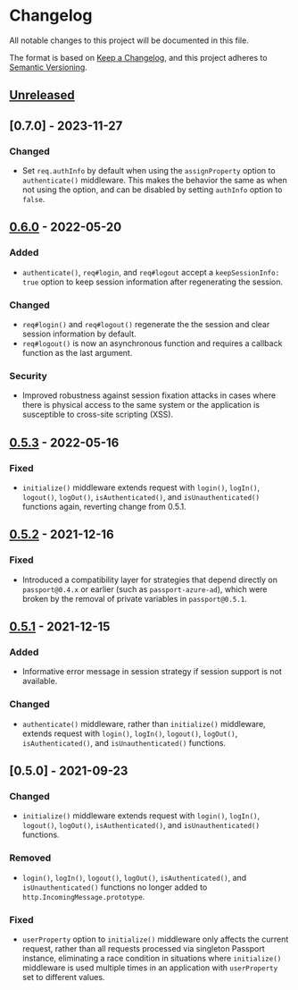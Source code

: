 # Changelog

All notable changes to this project will be documented in this file.

The format is based on [Keep a Changelog](https://keepachangelog.com/en/1.0.0/),
and this project adheres to [Semantic Versioning](https://semver.org/spec/v2.0.0.html).

## [Unreleased]

## [0.7.0] - 2023-11-27

### Changed

- Set `req.authInfo` by default when using the `assignProperty` option to
  `authenticate()` middleware. This makes the behavior the same as when not using
  the option, and can be disabled by setting `authInfo` option to `false`.

## [0.6.0] - 2022-05-20

### Added

- `authenticate()`, `req#login`, and `req#logout` accept a
  `keepSessionInfo: true` option to keep session information after regenerating
  the session.

### Changed

- `req#login()` and `req#logout()` regenerate the the session and clear session
  information by default.
- `req#logout()` is now an asynchronous function and requires a callback
  function as the last argument.

### Security

- Improved robustness against session fixation attacks in cases where there is
  physical access to the same system or the application is susceptible to
  cross-site scripting (XSS).

## [0.5.3] - 2022-05-16

### Fixed

- `initialize()` middleware extends request with `login()`, `logIn()`,
  `logout()`, `logOut()`, `isAuthenticated()`, and `isUnauthenticated()` functions
  again, reverting change from 0.5.1.

## [0.5.2] - 2021-12-16

### Fixed

- Introduced a compatibility layer for strategies that depend directly on
  `passport@0.4.x` or earlier (such as `passport-azure-ad`), which were
  broken by the removal of private variables in `passport@0.5.1`.

## [0.5.1] - 2021-12-15

### Added

- Informative error message in session strategy if session support is not
  available.

### Changed

- `authenticate()` middleware, rather than `initialize()` middleware, extends
  request with `login()`, `logIn()`, `logout()`, `logOut()`, `isAuthenticated()`,
  and `isUnauthenticated()` functions.

## [0.5.0] - 2021-09-23

### Changed

- `initialize()` middleware extends request with `login()`, `logIn()`,
  `logout()`, `logOut()`, `isAuthenticated()`, and `isUnauthenticated()`
  functions.

### Removed

- `login()`, `logIn()`, `logout()`, `logOut()`, `isAuthenticated()`, and
  `isUnauthenticated()` functions no longer added to `http.IncomingMessage.prototype`.

### Fixed

- `userProperty` option to `initialize()` middleware only affects the current
  request, rather than all requests processed via singleton Passport instance,
  eliminating a race condition in situations where `initialize()` middleware is
  used multiple times in an application with `userProperty` set to different
  values.

[Unreleased]: https://github.com/TzviPM/next-passport/compare/v0.6.0...HEAD
[0.6.0]: https://github.com/TzviPM/next-passport/compare/v0.5.3...v0.6.0
[0.5.3]: https://github.com/TzviPM/next-passport/compare/v0.5.2...v0.5.3
[0.5.2]: https://github.com/TzviPM/next-passport/compare/v0.5.1...v0.5.2
[0.5.1]: https://github.com/TzviPM/next-passport/compare/v0.5.0...v0.5.1
